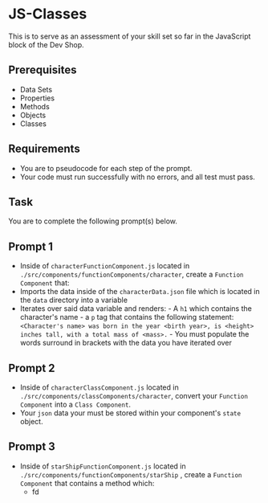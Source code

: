 # JS-Classes

This is to serve as an assessment of your skill set so far in the JavaScript block of the Dev Shop.

## Prerequisites
- Data Sets
- Properties
- Methods
- Objects
- Classes

## Requirements
- You are to pseudocode for each step of the prompt.
- Your code must run successfully with no errors, and all test must pass.

## Task
You are to complete the following prompt(s) below.


## Prompt 1
- Inside of `characterFunctionComponent.js` located in `./src/components/functionComponents/character`, create a `Function Component` that:
- Imports the data inside of the `characterData.json` file which is located in the `data` directory into a variable
- Iterates over said data variable and renders:
      - A `h1` which contains the character's name
      - a `p` tag that contains the following statement: `<Character's name> was born in the year <birth year>, is <height> inches tall, with a total mass of <mass>.`
        - You must populate the words surround in brackets with the data you have iterated over

## Prompt 2
- Inside of `characterClassComponent.js` located in `./src/components/classComponents/character`, convert your `Function Component` into a `Class Component`.
- Your `json` data  your must be stored within your component's `state` object.


## Prompt 3
- Inside of `starShipFunctionComponent.js` located in `./src/components/functionComponents/starShip` , create a `Function Component` that contains a method which:
  - fd
